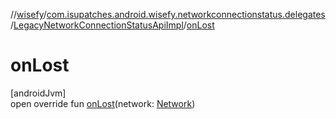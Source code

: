 //[wisefy](../../../index.md)/[com.isupatches.android.wisefy.networkconnectionstatus.delegates](../index.md)/[LegacyNetworkConnectionStatusApiImpl](index.md)/[onLost](on-lost.md)

# onLost

[androidJvm]\
open override fun [onLost](on-lost.md)(network: [Network](https://developer.android.com/reference/kotlin/android/net/Network.html))
